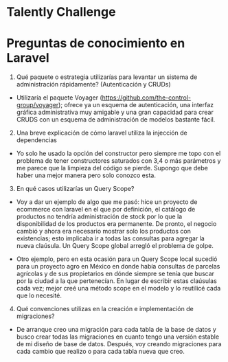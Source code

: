 # Talently Challenge

# Preguntas de conocimiento en Laravel

1. Qué paquete o estrategia utilizarías para levantar un sistema de administración rápidamente? (Autenticación y CRUDs)

- Utilizaría el paquete Voyager (https://github.com/the-control-group/voyager); ofrece ya un esquema de autenticación, una interfaz gráfica administrativa muy amigable y una gran capacidad para crear CRUDS con un esquema de administración de modelos bastante fácil.

2. Una breve explicación de cómo laravel utiliza la injección de dependencias

- Yo solo he usado la opción del constructor pero siempre me topo con el problema de tener constructores saturados con 3,4 o más parámetros y me parece que la limpieza del código se pierde. Supongo que debe haber una mejor manera pero solo conozco esta.

3. En qué casos utilizarías un Query Scope?
- Voy a dar un ejemplo de algo que me pasó: hice un proyecto de ecommerce con laravel en el que por definición, el catálogo de productos no tendría administración de stock por lo que la disponibilidad de los productos era permanente. De pronto, el negocio cambió y ahora era necesario mostrar solo los productos con existencias; esto implicaba ir a todas las consultas para agregar la nueva claúsula. Un Query Scope global arregló el problema de golpe. 

- Otro ejemplo, pero en esta ocasión para un Query Scope local sucedió para un proyecto agro en México en donde había consultas de parcelas agrícolas y de sus propietarios en dónde siempre se tenía que buscar por la ciudad a la que pertenecían. En lugar de escribir estas claúsulas cada vez; mejor creé una método scope  en el modelo y lo reutilicé cada que lo necesité.

4. Qué convenciones utilizas en la creación e implementación de migraciones?
- De arranque creo una migración para cada tabla de la base de datos y busco crear todas las migraciones en cuanto tengo una versión estable de mi diseño de base de datos. Después, voy creando migraciones para cada cambio que realizo o para cada tabla nueva que creo.